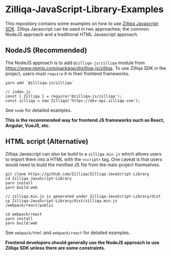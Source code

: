 # Zilliqa-JavaScript-Library-Examples

This repository contains some examples on how to use [Zilliqa Javascript SDK](https://github.com/Zilliqa/Zilliqa-JavaScript-Library). Zilliqa Javascript can be used in two approaches; the common NodeJS approach and a traditional HTML Javascript approach. 


## NodeJS (Recommended)
The NodeJS approach is to add `@zilliqa-js/zilliqa` module from https://www.npmjs.com/package/@zilliqa-js/zilliqa. To use Zilliqa SDK in the project, users must `require` it in their frontend frameworks.
```
yarn add `@zilliqa-js/zilliqa`

// index.js
const { Zilliqa } = require('@zilliqa-js/zilliqa');
const zilliqa = new Zilliqa('https://dev-api.zilliqa.com');
```

See `node` for detailed examples.

**This is the recommended way for frontend JS frameworks such as React, Angular, VueJS, etc.**


## HTML script (Alternative)
Zilliqa Javascript can also be build to a `zilliqa.min.js` which allows users to import them into a HTML with the `<script>` tag. One caveat is that users would need to build the minified JS file from the main project themselves.

```
git clone https://github.com/Zilliqa/Zilliqa-JavaScript-Library
cd Zilliqa-JavaScript-Library
yarn install
yarn build:web

// zilliqa.min.js is generated under Zilliqa-JavaScript-Library/dist
cp Zilliqa-JavaScript-Library/dist/zilliqa.min.js /webpack/react/public

cd webpack/react
yarn install
yarn build:web
```

See `webpack/html` and `webpack/react` for detailed examples.

**Frontend developers should generally use the NodeJS approach to use Zilliqa SDK unless there are some constraints.**